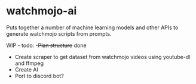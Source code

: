 # watchmojo-ai
Puts together a number of machine learning models and other APIs to generate watchmojo scripts from prompts.

WIP - todo:
-~~Plan structure~~ done
- Create scraper to get dataset from watchmojo videos using youtube-dl and ffmpeg
- Create AI
- Port to discord bot?
